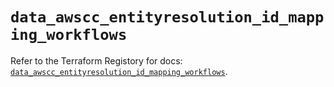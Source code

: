 # `data_awscc_entityresolution_id_mapping_workflows`

Refer to the Terraform Registory for docs: [`data_awscc_entityresolution_id_mapping_workflows`](https://registry.terraform.io/providers/hashicorp/awscc/0.70.0/docs/data-sources/entityresolution_id_mapping_workflows).
